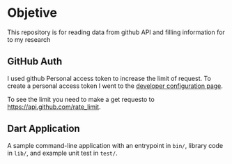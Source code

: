 # Objetive
This repository is for reading data from github API and filling information for to my research


## GitHub Auth
I used github Personal access token to increase the limit of request. 
To create a personal access token I went to the [developer configuration page](https://github.com/settings/tokens).

To see the limit you need to make a get requesto to https://api.github.com/rate_limit.


## Dart Application
A sample command-line application with an entrypoint in `bin/`, library code
in `lib/`, and example unit test in `test/`.
